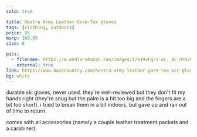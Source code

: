 ```yaml
---
sold: true

title: Hestra Army Leather Gore-Tex gloves
tags: [clothing, outdoors]
price: 95
msrp: 189.95
size: 8

pics:
  - filename: https://m.media-amazon.com/images/I/91MvFqr1-oL._AC_UY879_.jpg
    external: true
link: https://www.backcountry.com/hestra-army-leather-gore-tex-xcr-glove
bg: white
---
```


durable ski gloves, never used.  they're well-reviewed but they don't fit my
hands right (they're snug but the palm is a bit too big and the fingers are a
bit too short).  i tried to break them in a bit indoors, but gave up and ran
out of time to return.

comes with all accessories (namely a couple leather treatment packets and a
carabiner).
